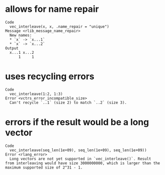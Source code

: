# allows for name repair

    Code
      vec_interleave(x, x, .name_repair = "unique")
    Message <rlib_message_name_repair>
      New names:
      * `x` -> `x...1`
      * `x` -> `x...2`
    Output
      x...1 x...2 
          1     1 

# uses recycling errors

    Code
      vec_interleave(1:2, 1:3)
    Error <vctrs_error_incompatible_size>
      Can't recycle `..1` (size 2) to match `..2` (size 3).

# errors if the result would be a long vector

    Code
      vec_interleave(seq_len(1e+09), seq_len(1e+09), seq_len(1e+09))
    Error <rlang_error>
      Long vectors are not yet supported in `vec_interleave()`. Result from interleaving would have size 3000000000, which is larger than the maximum supported size of 2^31 - 1.


